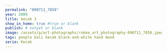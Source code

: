 ```yaml
---
permalink: "090711_7850"
year: 2009
title: kecak 3
show_in_home: true #true or blank
publish: # notyet or blank
image: /assets/p/art-photographs/rokma_art_photography-090711_7850.jpeg
tags: people bali kecak black-and-white hand mood
serie: Kecak
---
```

